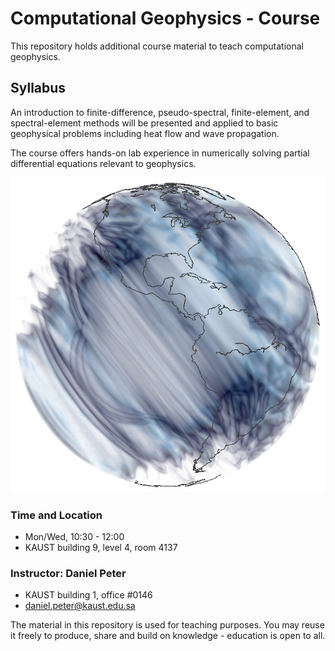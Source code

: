 
# Computational Geophysics - Course

This repository holds additional course material to teach computational geophysics.

## Syllabus

An introduction to finite-difference, pseudo-spectral, finite-element, and spectral-element methods will be presented
and applied to basic geophysical problems including heat flow and wave propagation.

The course offers hands-on lab experience in numerically solving partial differential equations relevant to geophysics.

![Seismic wavefield snapshot for Kamchatka event](yt-kamchatka-specfem-comp.png)

### Time and Location

- Mon/Wed, 10:30 - 12:00
- KAUST building 9, level 4, room 4137

### Instructor: Daniel Peter
- KAUST building 1, office #0146  
- daniel.peter@kaust.edu.sa

The material in this repository is used for teaching purposes. You may reuse it freely to produce, share and build on knowledge - education is open to all.
